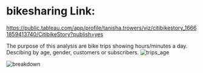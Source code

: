 
# bikesharing Link:
https://public.tableau.com/app/profile/tanisha.trowers/viz/citibikestory_16661859413740/CitibikeStory?publish=yes

 The purpose of this analysis are bike trips showing hours/minutes a day. Descibing by age, gender, customers or subscribers. 
![trips_age](https://user-images.githubusercontent.com/107686750/196997004-4f75de2d-4549-4317-8834-a3826f3681bc.png)

![breakdown](https://user-images.githubusercontent.com/107686750/196998867-34566897-ec3b-48db-babb-2464c0691e79.png)
